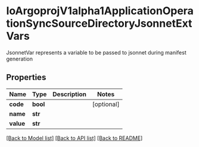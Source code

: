 # IoArgoprojV1alpha1ApplicationOperationSyncSourceDirectoryJsonnetExtVars

JsonnetVar represents a variable to be passed to jsonnet during manifest generation
## Properties
Name | Type | Description | Notes
------------ | ------------- | ------------- | -------------
**code** | **bool** |  | [optional] 
**name** | **str** |  | 
**value** | **str** |  | 

[[Back to Model list]](../README.md#documentation-for-models) [[Back to API list]](../README.md#documentation-for-api-endpoints) [[Back to README]](../README.md)


